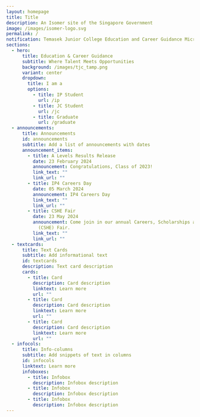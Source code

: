 ```yaml
---
layout: homepage
title: Title
description: An Isomer site of the Singapore Government
image: /images/isomer-logo.svg
permalink: /
notification: Temasek Junior College Education and Career Guidance Microsite
sections:
  - hero:
      title: Education & Career Guidance
      subtitle: Where Talent Meets Opportunities
      background: /images/tjc_tamp.png
      variant: center
      dropdown:
        title: I am a
        options:
          - title: IP Student
            url: /ip
          - title: JC Student
            url: /jc
          - title: Graduate
            url: /graduate
  - announcements:
      title: Announcements
      id: announcements
      subtitle: Add a list of announcements with dates
      announcement_items:
        - title: A Levels Results Release
          date: 23 February 2024
          announcement: Congratulations, Class of 2023!
          link_text: ""
          link_url: ""
        - title: IP4 Careers Day
          date: 05 March 2024
          announcement: IP4 Careers Day
          link_text: ""
          link_url: ""
        - title: CSHE Fair
          date: 23 May 2024
          announcement: Come join in our annual Careers, Scholarships and Higher Education
            (CSHE) Fair.
          link_text: ""
          link_url: ""
  - textcards:
      title: Text Cards
      subtitle: Add informational text
      id: textcards
      description: Text card description
      cards:
        - title: Card
          description: Card description
          linktext: Learn more
          url: ""
        - title: Card
          description: Card description
          linktext: Learn more
          url: ""
        - title: Card
          description: Card description
          linktext: Learn more
          url: ""
  - infocols:
      title: Info-columns
      subtitle: Add snippets of text in columns
      id: infocols
      linktext: Learn more
      infoboxes:
        - title: Infobox
          description: Infobox description
        - title: Infobox
          description: Infobox description
        - title: Infobox
          description: Infobox description
---
```


